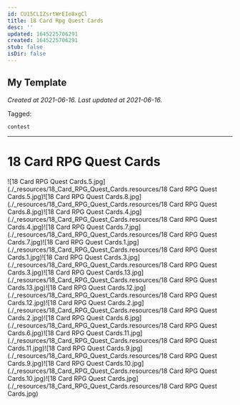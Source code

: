 ```yaml
---
id: CU15CLIZsrtWrEIo8xgCl
title: 18 Card Rpg Quest Cards
desc: ''
updated: 1645225706291
created: 1645225706291
stub: false
isDir: false
---
```

My Template
---

_Created at 2021-06-16._
_Last updated at 2021-06-16._



Tagged: 
```
contest
```


---

# 18 Card RPG Quest Cards


![18 Card RPG Quest Cards.5.jpg](./_resources/18_Card_RPG_Quest_Cards.resources/18 Card RPG Quest Cards.5.jpg)![18 Card RPG Quest Cards.8.jpg](./_resources/18_Card_RPG_Quest_Cards.resources/18 Card RPG Quest Cards.8.jpg)![18 Card RPG Quest Cards.4.jpg](./_resources/18_Card_RPG_Quest_Cards.resources/18 Card RPG Quest Cards.4.jpg)![18 Card RPG Quest Cards.7.jpg](./_resources/18_Card_RPG_Quest_Cards.resources/18 Card RPG Quest Cards.7.jpg)![18 Card RPG Quest Cards.1.jpg](./_resources/18_Card_RPG_Quest_Cards.resources/18 Card RPG Quest Cards.1.jpg)![18 Card RPG Quest Cards.3.jpg](./_resources/18_Card_RPG_Quest_Cards.resources/18 Card RPG Quest Cards.3.jpg)![18 Card RPG Quest Cards.13.jpg](./_resources/18_Card_RPG_Quest_Cards.resources/18 Card RPG Quest Cards.13.jpg)![18 Card RPG Quest Cards.12.jpg](./_resources/18_Card_RPG_Quest_Cards.resources/18 Card RPG Quest Cards.12.jpg)![18 Card RPG Quest Cards.2.jpg](./_resources/18_Card_RPG_Quest_Cards.resources/18 Card RPG Quest Cards.2.jpg)![18 Card RPG Quest Cards.6.jpg](./_resources/18_Card_RPG_Quest_Cards.resources/18 Card RPG Quest Cards.6.jpg)![18 Card RPG Quest Cards.11.jpg](./_resources/18_Card_RPG_Quest_Cards.resources/18 Card RPG Quest Cards.11.jpg)![18 Card RPG Quest Cards.9.jpg](./_resources/18_Card_RPG_Quest_Cards.resources/18 Card RPG Quest Cards.9.jpg)![18 Card RPG Quest Cards.10.jpg](./_resources/18_Card_RPG_Quest_Cards.resources/18 Card RPG Quest Cards.10.jpg)![18 Card RPG Quest Cards.jpg](./_resources/18_Card_RPG_Quest_Cards.resources/18 Card RPG Quest Cards.jpg)

